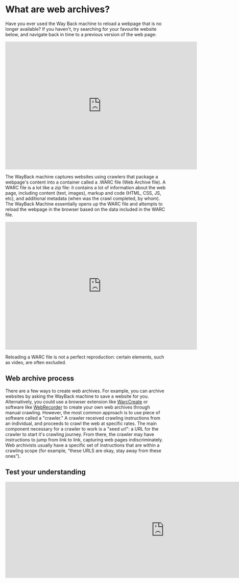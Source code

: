 # What are web archives?

Have you ever used the Way Back machine to reload a webpage that is no longer available? If you haven't, try searching for your favourite website below, and navigate back in time to a previous version of the web page:

<iframe src="https://archive.org/web/" style="border:0px #ffffff none; margin: auto;" name="myiFrame" scrolling="no" frameborder="1" marginheight="0px" marginwidth="0px" height="400px" width="600px" allowfullscreen></iframe>

The WayBack machine captures websites using crawlers that package a webpage's content into a container called a .WARC file (Web Archive file). A WARC file is a lot like a zip file: it contains a lot of information about the web page, including content (text, images), markup and code (HTML, CSS, JS, etc), and additional metadata (when was the crawl completed, by whom). The WayBack Machine essentially opens up the WARC file and attempts to reload the webpage in the browser based on the data included in the WARC file. 

<iframe src="https://calmurgu.com/whats-the-hype/index.html" style="border:0px #ffffff none;" name="myiFrame" scrolling="no" frameborder="1" marginheight="0px" marginwidth="0px" height="400px" width="600px" allowfullscreen></iframe>

Reloading a WARC file is not a perfect reproduction: certain elements, such as video, are often excluded.

## Web archive process

There are a few ways to create web archives. For example, you can archive websites by asking the WayBack machine to save a website for you. Alternatively, you could use a browser extension like <a href="http://matkelly.com/warcreate/">WarcCreate</a> or software like <a href="https://webrecorder.io/">WebRecorder</a> to create your own web archives through manual crawling. However, the most common approach is to use piece of software called a "crawler." A crawler received crawling instructions from an individual, and proceeds to crawl the web at specific rates. The main component necessary for a crawler to work is a "seed url": a URL for the crawler to start it's crawling journey. From there, the crawler may have instructions to jump from link to link, capturing web pages indiscriminately. Web archivists usually have a specific set of instructions that are within a crawling scope (for example, “these URLS are okay, stay away from these ones”). 

## Test your understanding

<iframe src="https://h5pstudio.ecampusontario.ca/h5p/34452/embed" width="993" height="301" frameborder="0" allowfullscreen="allowfullscreen"></iframe><script src="https://h5pstudio.ecampusontario.ca/modules/contrib/h5p/vendor/h5p/h5p-core/js/h5p-resizer.js" charset="UTF-8"></script>